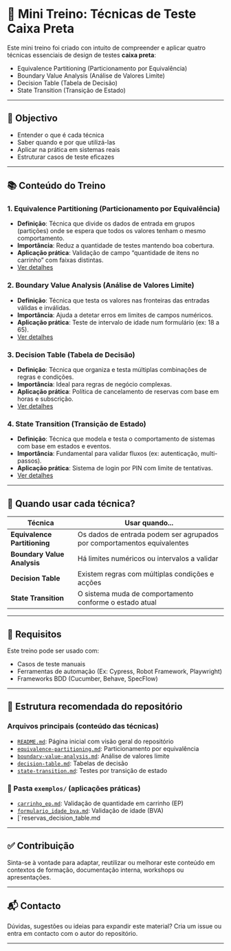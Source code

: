 # 🧪 Mini Treino: Técnicas de Teste Caixa Preta

Este mini treino foi criado con intuito de compreender e aplicar quatro técnicas essenciais de design de testes **caixa preta**:

- Equivalence Partitioning (Particionamento por Equivalência)
- Boundary Value Analysis (Análise de Valores Limite)
- Decision Table (Tabela de Decisão)
- State Transition (Transição de Estado)

---

## 🎯 Objectivo

- Entender o que é cada técnica
- Saber quando e por que utilizá-las
- Aplicar na prática em sistemas reais
- Estruturar casos de teste eficazes

---

## 📚 Conteúdo do Treino

### 1. Equivalence Partitioning (Particionamento por Equivalência)
- **Definição**: Técnica que divide os dados de entrada em grupos (partições) onde se espera que todos os valores tenham o mesmo comportamento.
- **Importância**: Reduz a quantidade de testes mantendo boa cobertura.
- **Aplicação prática**: Validação de campo “quantidade de itens no carrinho” com faixas distintas.
- [Ver detalhes](#-1-equivalence-partitioning-particionamento-por-equival%C3%AAncia)

### 2. Boundary Value Analysis (Análise de Valores Limite)
- **Definição**: Técnica que testa os valores nas fronteiras das entradas válidas e inválidas.
- **Importância**: Ajuda a detetar erros em limites de campos numéricos.
- **Aplicação prática**: Teste de intervalo de idade num formulário (ex: 18 a 65).
- [Ver detalhes](#-2-boundary-value-analysis-an%C3%A1lise-de-valores-limite)

### 3. Decision Table (Tabela de Decisão)
- **Definição**: Técnica que organiza e testa múltiplas combinações de regras e condições.
- **Importância**: Ideal para regras de negócio complexas.
- **Aplicação prática**: Política de cancelamento de reservas com base em horas e subscrição.
- [Ver detalhes](#-3-decision-table-tabela-de-decis%C3%A3o)

### 4. State Transition (Transição de Estado)
- **Definição**: Técnica que modela e testa o comportamento de sistemas com base em estados e eventos.
- **Importância**: Fundamental para validar fluxos (ex: autenticação, multi-passos).
- **Aplicação prática**: Sistema de login por PIN com limite de tentativas.
- [Ver detalhes](https://github.com/EuritsV/Black-box-testing-techniques/blob/main/state-transition.md#-4-state-transition-transi%C3%A7%C3%A3o-de-estado)

---

## 📌 Quando usar cada técnica?

| Técnica                        | Usar quando...                                      |
|-------------------------------|-----------------------------------------------------|
| **Equivalence Partitioning**  | Os dados de entrada podem ser agrupados por comportamentos equivalentes |
| **Boundary Value Analysis**   | Há limites numéricos ou intervalos a validar        |
| **Decision Table**            | Existem regras com múltiplas condições e acções     |
| **State Transition**          | O sistema muda de comportamento conforme o estado atual |

---

## 🧩 Requisitos

Este treino pode ser usado com:
- Casos de teste manuais
- Ferramentas de automação (Ex: Cypress, Robot Framework, Playwright)
- Frameworks BDD (Cucumber, Behave, SpecFlow)

---

## 📂 Estrutura recomendada do repositório

### Arquivos principais (conteúdo das técnicas)

- [`README.md`](README.md): Página inicial com visão geral do repositório
- [`equivalence-partitioning.md`](equivalence-partitioning.md): Particionamento por equivalência
- [`boundary-value-analysis.md`](boundary-value-analysis.md): Análise de valores limite
- [`decision-table.md`](decision-table.md): Tabelas de decisão
- [`state-transition.md`](state-transition.md): Testes por transição de estado

### 📂 Pasta `exemplos/` (aplicações práticas)

- [`carrinho_ep.md`](exemplos/carrinho_ep.md): Validação de quantidade em carrinho (EP)
- [`formulario_idade_bva.md`](exemplos/formulario_idade_bva.md): Validação de idade (BVA)
- [`reservas_decision_table.md

---

## ✅ Contribuição

Sinta-se à vontade para adaptar, reutilizar ou melhorar este conteúdo em contextos de formação, documentação interna, workshops ou apresentações.

---

## 📬 Contacto

Dúvidas, sugestões ou ideias para expandir este material? Cria um issue ou entra em contacto com o autor do repositório.

---


